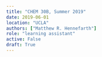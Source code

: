 ```yaml
---
title: "CHEM 30B, Summer 2019"
date: 2019-06-01
location: "UCLA"
authors: ["Matthew R. Hennefarth"]
role: "learning assistant"
active: False
draft: True
---
```


